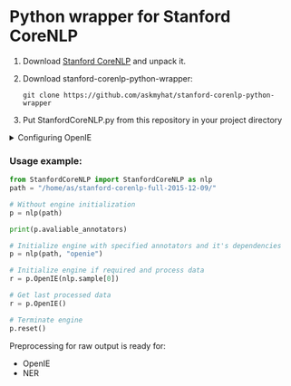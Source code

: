 # Python wrapper for Stanford CoreNLP

1. Download [Stanford CoreNLP](http://stanfordnlp.github.io/CoreNLP/) and unpack it.
2. Download stanford-corenlp-python-wrapper:

    `git clone https://github.com/askmyhat/stanford-corenlp-python-wrapper`

3. Put StanfordCoreNLP.py from this repository in your project directory

<details> 
  <summary>Configuring OpenIE</summary>
There isn't prompt string in OpenIE shell so we have to add it.
Execute this in CoreNLP root to get sources:

    mkdir src
    cd src
    jar -xf ../stanford-corenlp-3.6.0-sources.jar 
    cd ..
    
Edit file `./src/edu/stanford/nlp/naturalli/OpenIE.java`:

```diff
    724     if (filesToProcess.length == 0) {
    725       // Running from stdin; one document per line.
-   726       System.err.println("Processing from stdin. Enter one sentence per line.");
+   726       System.err.print("NLP> ");
    727       Scanner scanner = new Scanner(System.in);
    728       String line;
    729       try {
    730         line = scanner.nextLine();
    731       } catch (NoSuchElementException e) {
    732         System.err.println("No lines found on standard in");
    733         return;
    734       }
    735       while (line != null) {
    736         processDocument(pipeline, "stdin", line);
    737         try {
+   738           System.err.print("NLP> ");
    739           line = scanner.nextLine();
    740         } catch (NoSuchElementException e) {
    741           return;
    742         }
    743       }
```

Recompile CoreNLP

    ant
    cd classes
    jar -cfm ../stanford-corenlp-3.6.0.jar ../src/META-INF/MANIFEST.MF edu
    cd ..

</details>

### Usage example:

```python
from StanfordCoreNLP import StanfordCoreNLP as nlp
path = "/home/as/stanford-corenlp-full-2015-12-09/"

# Without engine initialization
p = nlp(path)

print(p.avaliable_annotators)

# Initialize engine with specified annotators and it's dependencies
p = nlp(path, "openie")

# Initialize engine if required and process data
r = p.OpenIE(nlp.sample[0])

# Get last processed data
r = p.OpenIE()

# Terminate engine
p.reset()
```

Preprocessing for raw output is ready for:
* OpenIE
* NER


